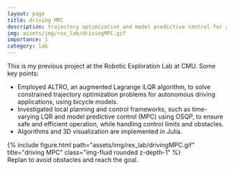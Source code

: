 ```yaml
---
layout: page
title: driving MPC
description: trajectory optimization and model predictive control for autonomous driving
img: assets/img/rex_lab/drivingMPC.gif
importance: 1
category: lab
---
```


This is my previous project at the Robotic Exploration Lab at CMU. Some key points:

- Employed ALTRO, an augmented Lagrange iLQR algorithm, to solve constrained trajectory optimization problems for autonomous driving applications, using bicycle models.
- Investigated local planning and control frameworks, such as time-varying LQR and model predictive control (MPC) using OSQP, to ensure safe and efficient operation, while handling control limits and obstacles.
- Algorithms and 3D visualization are implemented in Julia.

<div class="row justify-content-sm-center">
    <div class="col-sm-6 mt-3 mt-md-0">
        {% include figure.html path="assets/img/rex_lab/drivingMPC.gif" title="driving MPC" class="img-fluid rounded z-depth-1" %}
    </div>
</div>
<div class="caption">
    Replan to avoid obstacles and reach the goal.
</div>